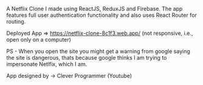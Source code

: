 A Netflix Clone I made using ReactJS, ReduxJS and Firebase. The app features full user authentication functionality and also uses React Router for routing.

Deployed App => https://netflix-clone-8c1f3.web.app/ (not responsive, i.e., open only on a computer)

PS - When you open the site you might get a warning from google saying the site is dangerous, thats because google thinks I am trying to impersonate Netlfix, which I am. 

App designed by -> Clever Programmer (Youtube)
